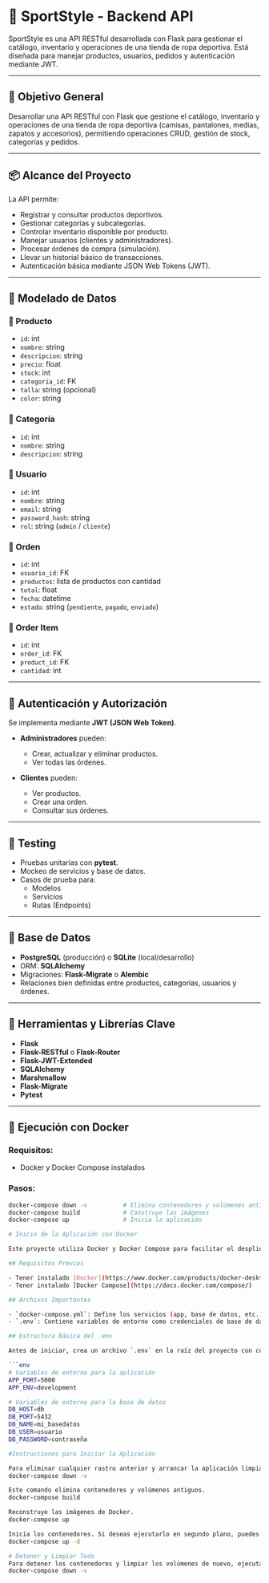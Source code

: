 # 🏬 SportStyle - Backend API

SportStyle es una API RESTful desarrollada con Flask para gestionar el catálogo, inventario y operaciones de una tienda de ropa deportiva. Está diseñada para manejar productos, usuarios, pedidos y autenticación mediante JWT.

---

## 🎯 Objetivo General

Desarrollar una API RESTful con Flask que gestione el catálogo, inventario y operaciones de una tienda de ropa deportiva (camisas, pantalones, medias, zapatos y accesorios), permitiendo operaciones CRUD, gestión de stock, categorías y pedidos.

---

## 📦 Alcance del Proyecto

La API permite:

- Registrar y consultar productos deportivos.
- Gestionar categorías y subcategorías.
- Controlar inventario disponible por producto.
- Manejar usuarios (clientes y administradores).
- Procesar órdenes de compra (simulación).
- Llevar un historial básico de transacciones.
- Autenticación básica mediante JSON Web Tokens (JWT).


---

## 🧩 Modelado de Datos

### 🔹 Producto
- `id`: int
- `nombre`: string
- `descripcion`: string
- `precio`: float
- `stock`: int
- `categoria_id`: FK
- `talla`: string (opcional)
- `color`: string

### 🔹 Categoría
- `id`: int
- `nombre`: string
- `descripcion`: string

### 🔹 Usuario
- `id`: int
- `nombre`: string
- `email`: string
- `password_hash`: string
- `rol`: string (`admin` / `cliente`)

### 🔹 Orden
- `id`: int
- `usuario_id`: FK
- `productos`: lista de productos con cantidad
- `total`: float
- `fecha`: datetime
- `estado`: string (`pendiente`, `pagado`, `enviado`)

### 🔹 Order Item
- `id`: int
- `order_id`: FK
- `product_id`: FK
- `cantidad`: int

---

## 🔐 Autenticación y Autorización

Se implementa mediante **JWT (JSON Web Token)**.

- **Administradores** pueden:
  - Crear, actualizar y eliminar productos.
  - Ver todas las órdenes.

- **Clientes** pueden:
  - Ver productos.
  - Crear una orden.
  - Consultar sus órdenes.

---

## 🧪 Testing

- Pruebas unitarias con **pytest**.
- Mockeo de servicios y base de datos.
- Casos de prueba para:
  - Modelos
  - Servicios
  - Rutas (Endpoints)

---

## 🧱 Base de Datos

- **PostgreSQL** (producción) o **SQLite** (local/desarrollo)
- ORM: **SQLAlchemy**
- Migraciones: **Flask-Migrate** o **Alembic**
- Relaciones bien definidas entre productos, categorías, usuarios y órdenes.

---

## 🔧 Herramientas y Librerías Clave

- **Flask**
- **Flask-RESTful** o **Flask-Router**
- **Flask-JWT-Extended**
- **SQLAlchemy**
- **Marshmallow**
- **Flask-Migrate**
- **Pytest**

---

## 🚀 Ejecución con Docker

### Requisitos:

- Docker y Docker Compose instalados

### Pasos:

```bash
docker-compose down -v          # Elimina contenedores y volúmenes antiguos
docker-compose build            # Construye las imágenes
docker-compose up               # Inicia la aplicación

# Inicio de la Aplicación con Docker

Este proyecto utiliza Docker y Docker Compose para facilitar el despliegue de la aplicación y sus servicios (como la base de datos). A continuación, encontrarás las instrucciones para configurarla y ejecutarla correctamente.

## Requisitos Previos

- Tener instalado [Docker](https://www.docker.com/products/docker-desktop)
- Tener instalado [Docker Compose](https://docs.docker.com/compose/)

## Archivos Importantes

- `docker-compose.yml`: Define los servicios (app, base de datos, etc.).
- `.env`: Contiene variables de entorno como credenciales de base de datos, puertos, etc. **No olvides crearlo antes de iniciar el entorno.**

## Estructura Básica del .env

Antes de iniciar, crea un archivo `.env` en la raíz del proyecto con contenido similar al siguiente:

```env
# Variables de entorno para la aplicación
APP_PORT=5000
APP_ENV=development

# Variables de entorno para la base de datos
DB_HOST=db
DB_PORT=5432
DB_NAME=mi_basedatos
DB_USER=usuario
DB_PASSWORD=contraseña

#Instrucciones para Iniciar la Aplicación

Para eliminar cualquier rastro anterior y arrancar la aplicación limpia, ejecuta los siguientes comandos:
docker-compose down -v

Este comando elimina contenedores y volúmenes antiguos.
docker-compose build

Reconstruye las imágenes de Docker.
docker-compose up

Inicia los contenedores. Si deseas ejecutarlo en segundo plano, puedes usar:
docker-compose up -d

# Detener y Limpiar Todo
Para detener los contenedores y limpiar los volúmenes de nuevo, ejecuta:
docker-compose down -v
